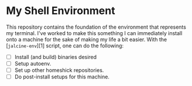 # My Shell Environment

This repository contains the foundation of the environment that represents my terminal. I've worked
to make this something I can immediately install onto a machine for the sake of making my life a bit
easier. With the [`jalcine-env`][1] script, one can do the following:

  * [ ] Install (and build) binaries desired
  * [ ] Setup autoenv.
  * [ ] Set up other homeshick repositories.
  * [ ] Do post-install setups for this machine.
